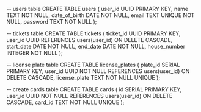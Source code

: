 -- users table
CREATE TABLE users (
    user_id UUID PRIMARY KEY,
    name TEXT NOT NULL,
    date_of_birth DATE NOT NULL,
    email TEXT UNIQUE NOT NULL,
    password TEXT NOT NULL
);

-- tickets table
CREATE TABLE tickets (
    ticket_id UUID PRIMARY KEY,
    user_id UUID REFERENCES users(user_id) ON DELETE CASCADE,
    start_date DATE NOT NULL,
    end_date DATE NOT NULL,
    house_number INTEGER NOT NULL
);

-- license plate table
CREATE TABLE license_plates (
    plate_id SERIAL PRIMARY KEY,
    user_id UUID NOT NULL REFERENCES users(user_id) ON DELETE CASCADE,
    license_plate TEXT NOT NULL UNIQUE
);

-- create cards table
CREATE TABLE cards (
    id SERIAL PRIMARY KEY,
    user_id UUID NOT NULL REFERENCES users(user_id) ON DELETE CASCADE,
    card_id TEXT NOT NULL UNIQUE
);